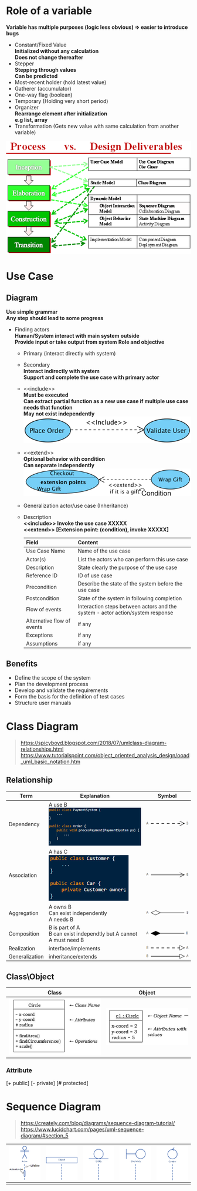 # Role of a variable
**Variable has multiple purposes (logic less obvious) => easier to introduce bugs**
- Constant/Fixed Value  
  **Initialized without any calculation**  
  **Does not change thereafter**
- Stepper  
  **Stepping through values**  
  **Can be predicted**
- Most-recent holder (hold latest value)
- Gatherer (accumulator)
- One-way flag (boolean)
- Temporary (Holding very short period)
- Organizer  
  **Rearrange element after initialization**  
  **e.g list, array**
- Transformation (Gets new value with same calculation from another variable)

![Diagram](Image/diagram.png)

# Use Case
## Diagram
**Use simple grammar**  
**Any step should lead to some progress**
- Finding actors  
  **Human/System interact with main system outside**  
  **Provide input or take output from system**
  **Role and objective**
  - Primary (interact directly with system)
  - Secondary  
    **Interact indirectly with system**  
    **Support and complete the use case with primary actor**
  - <\<include\>>  
    **Must be executed**  
    **Can extract partial function as a new use case if multiple use case needs that function**  
    **May not exist independently**  
    ![Include](Image/use-case-include.png)
  - <\<extend\>>  
    **Optional behavior with condition**  
    **Can separate independently**  
    ![Extend](Image/use-case-extend.png)
  - Generalization actor/use case (Inheritance)
  - Description  
    **<\<include\>> Invoke the use case XXXXX**  
    **<\<extend\>> \[Extension point: (condition), invoke XXXXX\]**

    | Field | Content |
    | --- | --- |
    | Use Case Name | Name of the use case |
    | Actor(s) | List the actors who can perform this use case |
    | Description | State clearly the purpose of the use case |
    | Reference ID | ID of use case |
    | Precondition | Describe the state of the system before the use case |
    | Postcondition | State of the system in following completion |
    | Flow of events | Interaction steps between actors and the system - actor action/system response |
    | Alternative flow of events | if any |
    | Exceptions | if any |
    | Assumptions | if any |
## Benefits
- Define the scope of the system 
- Plan the development process 
- Develop and validate the requirements 
- Form the basis for the definition of test cases 
- Structure user manuals 

# Class Diagram
> https://spicyboyd.blogspot.com/2018/07/umlclass-diagram-relationships.html  
> https://www.tutorialspoint.com/object_oriented_analysis_design/ooad_uml_basic_notation.htm
##  Relationship
| Term | Explanation | Symbol |
| --- | --- | --- |
| Dependency | A use B <br /> ![Example](Image/class-dependency.png) | ![Symbol](Image/class-dependency-symbol.png) |
| Association | A has C <br /> ![Example](Image/class-association.png) | ![Symbol](Image/class-association-symbol.png) |
| Aggregation | A owns B <br /> Can exist independently <br /> A needs B | ![Symbol](Image/class-aggregation-symbol.png) |
| Composition | B is part of A <br /> B can exist independtly but A cannot <br /> A must need B | ![Symbol](Image/class-composition-symbol.png) |
| Realization | interface/implements | ![Symbol](Image/class-realization-symbol.png) |
| Generalization | inheritance/extends | ![Symbol](Image/class-generalization-symbol.png) |
## Class\\Object
| **Class** | **Object** |
| --- | --- |
| ![Class Structure](Image/class-struct.png) | ![Object Structure](Image/class-object-struct.png) |
### Attribute
\[\+ public\] \[\- private\] \[\# protected\]

# Sequence Diagram
> https://creately.com/blog/diagrams/sequence-diagram-tutorial/  
> https://www.lucidchart.com/pages/uml-sequence-diagram/#section_5

| ![Actor](Image/sequence-diagram-actor.png) | ![Object](Image/sequence-diagram-object.png) | ![Entity](Image/sequence-diagram-entity.png) | ![Boundary](Image/sequence-diagram-boundary.png) | ![Control](Image/sequence-diagram-control.png) |
| --- | --- | --- | --- | --- |
|  |  |  |  |  |
